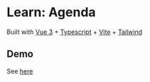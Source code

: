 # Learn: Agenda

Built with [Vue 3](https://vuejs.org/) + [Typescript](https://www.typescriptlang.org/) + [Vite](https://vitejs.dev/) + [Tailwind](https://tailwindcss.com/)

## Demo

See [here](https://rafaelfsilva1-agenda.vercel.app/)
